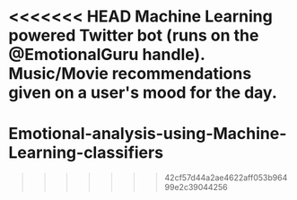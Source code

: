 <<<<<<< HEAD
Machine Learning powered Twitter bot (runs on the @EmotionalGuru handle). Music/Movie recommendations given on a user's mood for the day.
=======
# Emotional-analysis-using-Machine-Learning-classifiers
>>>>>>> 42cf57d44a2ae4622aff053b96499e2c39044256
